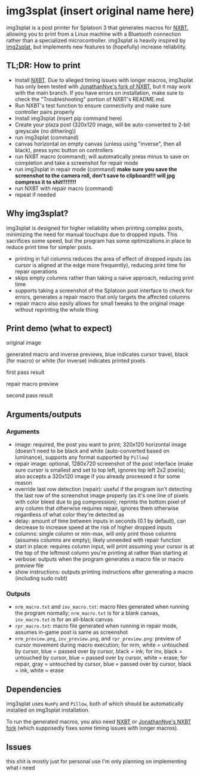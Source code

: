 # img3splat  (insert original name here)
img3splat is a post printer for Splatoon 3 that generates macros for [NXBT](https://github.com/Brikwerk/nxbt), allowing you to print from a Linux machine with a Bluetooth connection rather than a specialized microcontroller. img3splat is heavily inspired by [img2splat](https://github.com/JonathanNye/img2splat), but implements new features to (hopefully) increase reliability.

## TL;DR: How to print
- Install [NXBT](https://github.com/Brikwerk/nxbt). Due to alleged timing issues with longer macros, img3splat has only been tested with [JonathanNye's fork of NXBT](https://github.com/JonathanNye/nxbt), but it may work with the main branch. If you have errors on installation, make sure to check the "Troubleshooting" portion of NXBT's README.md.
- Run NXBT's test function to ensure connectivity and make sure controller pairs properly
- Install img3splat (insert pip command here)
- Create your plaza post (320x120 image, will be auto-converted to 2-bit greyscale (no dithering))
- run img3splat (command)
- canvas horizontal on empty canvas (unless using "inverse", then all black), press sync button on controllers
- run NXBT macro (command); will automatically press minus to save on completion and take a screenshot for repair mode
- run img3splat in repair mode (command) **make sure you save the screenshot to the camera roll, don't save to clipboard!!! will jpg compress it to shit!!!!!!!!**
- run NXBT with repair macro (command)
- repeat if needed

## Why img3splat?
img3splat is designed for higher reliability when printing complex posts, minimizing the need for manual touchups due to dropped inputs. This sacrifices some speed, but the program has some optimizations in place to reduce print time for simpler posts.

- printing in full columns reduces the area of effect of dropped inputs (as cursor is aligned at the edge more frequently), reducing print time for repair operations
- skips empty columns rather than taking a naive approach, reducing print time
- supports taking a screenshot of the Splatoon post interface to check for errors, generates a repair macro that only targets the affected columns
- repair macro also easily allows for small tweaks to the original image without reprinting the whole thing

## Print demo (what to expect)
original image

generated macro and inverse previews, blue indicates cursor travel, black (for macro) or white (for inverse) indicates printed pixels

first pass result

repair macro preview

second pass result

## Arguments/outputs
### Arguments
- image: required, the post you want to print; 320x120 horizontal image (doesn't need to be black and white (auto-converted based on luminance), supports any format supported by `Pillow`)
- repair image: optional, 1280x720 screenshot of the post interface (make sure cursor is smallest and set to top left, ignores top left 2x2 pixels); also accepts a 320x120 image if you already processed it for some reason
- override last row detection (repair): useful if the program isn't detecting the last row of the screenshot image properly (as it's one line of pixels with color bleed due to jpg compression); reprints the bottom pixel of any column that otherwise requires repair, ignores them otherwise regardless of what color they're detected as 
- delay: amount of time between inputs in seconds (0.1 by default), can decrease to increase speed at the risk of higher dropped inputs
- columns: single column or min-max, will only print those columns (assumes columns are empty); likely unneeded with repair function
- start in place: requires column input, will print assuming your cursor is at the top of the leftmost column you're printing at rather than starting at
- verbose: outputs when the program generates a macro file or macro preview file
- show instructions: outputs printing instructions after generating a macro (including sudo nxbt)

### Outputs
- `nrm_macro.txt` and `inv_macro.txt`: macro files generated when running the program normally; `nrm_macro.txt` is for a blank canvas, `inv_macro.txt` is for an all-black canvas
- `rpr_macro.txt`: macro file generated when running in repair mode, assumes in-game post is same as screenshot
- `nrm_preview.png`, `inv_preview.png`, and `rpr_preview.png`: preview of cursor movement during macro execution; for nrm, white = untouched by cursor, blue = passed over by cursor, black = ink; for inv, black = untouched by cursor, blue = passed over by cursor, white = erase; for repair, gray = untouched by cursor, blue = passed over by cursor, black = ink, white = erase

## Dependencies
img3splat uses `NumPy` and `Pillow`, both of which should be automatically installed on img3splat installation.

To run the generated macros, you also need [NXBT](https://github.com/Brikwerk/nxbt) or [JonathanNye's NXBT fork](https://github.com/JonathanNye/nxbt) (which supposedly fixes some timing issues with longer macros).

## Issues
this shit is mostly just for personal use I'm only planning on implementing what i need
